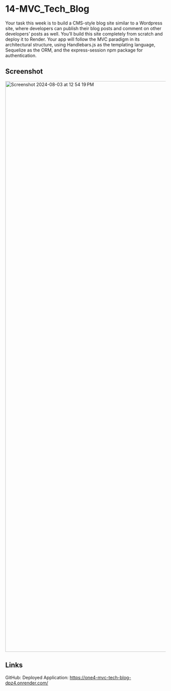 # 14-MVC_Tech_Blog
Your task this week is to build a CMS-style blog site similar to a Wordpress site, where developers can publish their blog posts and comment on other developers’ posts as well. You’ll build this site completely from scratch and deploy it to Render. Your app will follow the MVC paradigm in its architectural structure, using Handlebars.js as the templating language, Sequelize as the ORM, and the express-session npm package for authentication.
## Screenshot 

<img width="1792" alt="Screenshot 2024-08-03 at 12 54 19 PM" src="https://github.com/user-attachments/assets/d343be10-ab40-4edf-a52e-91961154aa87">

## Links
GitHub:
Deployed Application: https://one4-mvc-tech-blog-dpz4.onrender.com/
